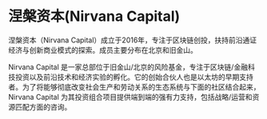 # 涅槃资本(Nirvana Capital)

涅槃资本（Nirvana Capital）成立于2016年，专注于区块链创投，扶持前沿通证经济与创新商业模式的探索。成员主要分布在北京和旧金山。

Nirvana Capital 是一家总部位于旧金山/北京的风险基金，专注于区块链/金融科技投资以及前沿技术和经济实验的孵化。它的创始合伙人也是以太坊的早期支持者。为了将能够彻底改变社会生产和劳动关系的生态系统与下面的社区结合起来，Nirvana Capital 为其投资组合项目提供端到端的强有力支持，包括战略/运营和资源匹配方面的咨询。
